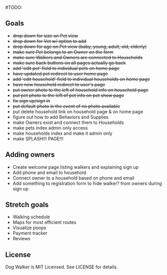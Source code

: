 #TODO:

## Goals
* ~~drop down for size on Pet view~~
* ~~drop down for Vet w/ option to add~~
* ~~drop down for age on Pet view (baby, young, adult, old, elderly)~~
* ~~make sure Pet belongs to an Owner on the form~~
* ~~make sure Walkers and Owners are connected to Households~~
* ~~make sure back buttons on all pages actually go back~~
* ~~add 'edit pet' field to individual pets on home page~~
* ~~have updated pet redirect to user home page~~
* ~~add 'edit household' field to individual households on home page~~
* ~~have new household redirect to user's page~~
* ~~put owner photo to the left of household info on household page~~
* ~~put pet photo to the left of pet info on pet show page~~
* ~~fix sign up/sign in~~
* ~~put default photo in the event of no photo available~~
* put delete household link on household page & on home page
* figure out how to add Behaviors and Supplies
* make Owners exist and connect them to Households
* make pets index admin only access
* make households index and make it admin only
* make SPLASH!!! PAGE!!!

## Adding owners
* Create welcome page listing walkers and explaining sign up
* Add phone and email to household
* Connect owner to a household based on phone and email
* Add something to registration form to hide walker? from owners during sign up

## Stretch goals
* Walking schedule
* Maps for most efficient routes
* Visualize poops 
* Payment tracker
* Reviews

## License

Dog Walker is MIT Licensed. See LICENSE for details.